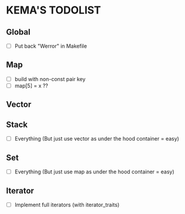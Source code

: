 # KEMA'S TODOLIST

## Global

- [ ] Put back "Werror" in Makefile

## Map

- [ ] build with non-const pair key
- [ ] map[5] = x ??

## Vector

## Stack

- [ ] Everything (But just use vector as under the hood container = easy)

## Set

- [ ] Everything (But just use map as under the hood container = easy)

## Iterator

- [ ] Implement full iterators (with iterator_traits)
